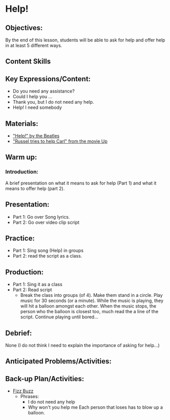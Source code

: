 # Help!

## Objectives:
By the end of this lesson, students will be able to ask for help and offer help in at least 5 different ways.

## Content Skills

## Key Expressions/Content:
- Do you need any assistance?
- Could I help you ...
- Thank you, but I do not need any help.
- Help! I need somebody

## Materials:
- ["Help!" by the Beatles](https://github.com/crazcalm/oral-english/blob/master/songs/help.md)
- ["Russel tries to help Carl" from the movie Up](https://github.com/crazcalm/oral-english/blob/master/clips/russel_wants_to_help_carl.md)

## Warm up:
### Introduction:
A  brief presentation on what it means to ask for help (Part 1) and what it means to offer help (part 2).

## Presentation:
- Part 1: Go over Song lyrics.
- Part 2: Go over video clip script

## Practice:
- Part 1: Sing song (Help) in groups
- Part 2: read the script as a class.


## Production:
- Part 1: Sing it as a class
- Part 2: Read script
	- Break the class into groups (of 4). Make them stand in a circle. Play music for 30 seconds (or a minute). While the music is playing, they will hit a balloon amongst each other. When the music stops, the person who the balloon is closest too, much read the a line of the script. Continue playing until bored...

## Debrief:
None (I do not think I need to explain the importance of asking for help...)

## Anticipated Problems/Activities:

## Back-up Plan/Activities:
- [Fizz Buzz](https://github.com/crazcalm/oral-english/tree/master/activities#fizz-buzz)
	- Phrases:
		- I do not need any help
		- Why won't you help me
Each person that loses has to blow up a balloon.
